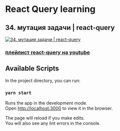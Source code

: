 # React Query learning
## 34. мутация задачи | react-query

[![34. мутация задачи | react-query](https://img.youtube.com/vi/ve0PMoY8RiU/0.jpg)](https://youtu.be/ve0PMoY8RiU)
### [плейлист react-query на youtube](https://youtube.com/playlist?list=PL5MDzsMECm45ZzoJ0F2-50aAvbbNd47_E)

## Available Scripts
In the project directory, you can run:

### `yarn start`

Runs the app in the development mode.\
Open [http://localhost:3000](http://localhost:3000) to view it in the browser.

The page will reload if you make edits.\
You will also see any lint errors in the console.

